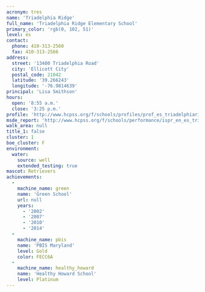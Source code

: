 ```yaml
---
acronym: tres
name: 'Triadelphia Ridge'
full_name: 'Triadelphia Ridge Elementary School'
primary_color: 'rgb(0, 102, 51)'
level: es
contact:
  phone: 410-313-2560
  fax: 410-313-2566
address:
  street: '13400 Triadelphia Road'
  city: 'Ellicott City'
  postal_code: 21042
  latitude: '39.266243'
  longitude: '-76.9814639'
principal: 'Lisa Smithson'
hours:
  open: '8:55 a.m.'
  close: '3:25 p.m.'
profile: 'http://www.hcpss.org/f/schools/profiles/prof_es_triadelphiaridge.pdf'
msde_report: 'http://www.hcpss.org/f/schools/performance/ispr_en_es_triadelphiaridge.pdf'
walk_area: null
title_1: false
cluster: 1
boe_cluster: F
environment:
  water:
    source: well
    extended_testing: true
mascot: Retrievers
achievements:
  -
    machine_name: green
    name: 'Green School'
    url: null
    years:
      - '2002'
      - '2007'
      - '2010'
      - '2014'
  -
    machine_name: pbis
    name: 'PBIS Maryland'
    level: Gold
    color: FECC6A
  -
    machine_name: healthy_howard
    name: 'Healthy Howard School'
    level: Platinum
---
```

